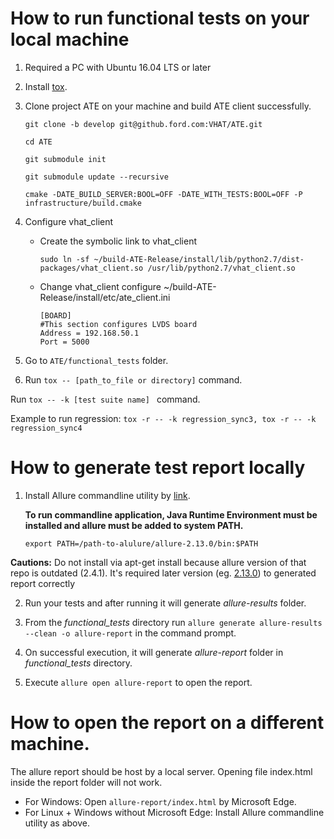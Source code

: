 # How to run functional tests on your local machine
1. Required a PC with Ubuntu 16.04 LTS or later

2. Install [tox](https://tox.readthedocs.io/en/latest/install.html).

3. Clone project ATE on your machine and build ATE client successfully.

    ```
    git clone -b develop git@github.ford.com:VHAT/ATE.git

    cd ATE

    git submodule init

    git submodule update --recursive

    cmake -DATE_BUILD_SERVER:BOOL=OFF -DATE_WITH_TESTS:BOOL=OFF -P infrastructure/build.cmake
    ```

4. Configure vhat_client

    - Create the symbolic link to vhat_client
    
        ```
        sudo ln -sf ~/build-ATE-Release/install/lib/python2.7/dist-packages/vhat_client.so /usr/lib/python2.7/vhat_client.so
        ```
        
   - Change vhat_client configure ~/build-ATE-Release/install/etc/ate_client.ini
    
        ```
        [BOARD]
        #This section configures LVDS board
        Address = 192.168.50.1
        Port = 5000
        ```

5.  Go to `ATE/functional_tests` folder.

6. Run `tox -- [path_to_file or directory]` command.
 
 Run `tox -- -k [test suite name] ` command.

 Example to run regression:
     ```
     tox -r -- -k regression_sync3, tox -r -- -k regression_sync4
     ```

# How to generate test report locally
1. Install Allure commandline utility by [link](https://docs.qameta.io/allure/#_manual_installation).
    
    **To run commandline application, Java Runtime Environment must be installed and allure must be added to system PATH.**

    ```
    export PATH=/path-to-alulure/allure-2.13.0/bin:$PATH
    ```
**Cautions:** Do not install via apt-get install because allure version of that repo is outdated (2.4.1). It's required later version (eg. [2.13.0](http://repo.maven.apache.org/maven2/io/qameta/allure/allure-commandline/2.13.0/)) to generated report correctly

2. Run your tests and after running it will generate _allure-results_ folder.

3. From the _functional_tests_ directory run `allure generate allure-results --clean -o allure-report` in the command prompt.

4. On successful execution, it will generate _allure-report_ folder in _functional_tests_ directory.

5. Execute `allure open allure-report` to open the report.

# How to open the report on a different machine.
The allure report should be host by a local server. Opening file index.html inside the report folder will not work.
 - For Windows: Open `allure-report/index.html` by Microsoft Edge.
 - For Linux + Windows without Microsoft Edge: Install Allure commandline utility as above.
